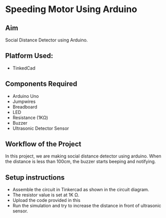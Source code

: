 # Speeding Motor Using Arduino


## Aim

Social Distance Detector using Arduino.

## Platform Used:
- TinkedCad

## Components Required

- Arduino Uno
- Jumpwires
- Breadboard
- LED
- Resistance (1KΩ)
- Buzzer
- Ultrasonic Detector Sensor


## Workflow of the Project

In this project, we are making social distance detector using arduino. When the distance is less than 100cm,
the buzzer starts beeping and notifying.


## Setup instructions

- Assemble the circuit in Tinkercad as shown in the circuit diagram.
- The resistor value is set at 1K Ω.
- Upload the code provided in this
- Run the simulation and try to increase the distance in front of ultrasonic sensor.
